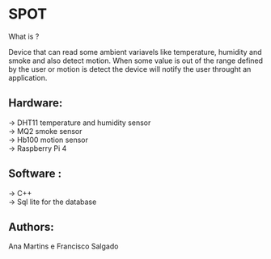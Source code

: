 # SPOT

What is ?

Device that can read some ambient variavels like temperature, humidity and smoke and also detect motion. When some value is out of the range defined by the user or motion is detect the device will notify the user throught an application.
                                                                                                                                                                         
## Hardware:
-> DHT11 temperature and humidity sensor                                                                                                                                 
-> MQ2 smoke sensor                                                                                                                                                       
-> Hb100 motion sensor                                                                                                                                                  
-> Raspberry Pi 4

## Software :
-> C++                                                                                                                                                                   
-> Sql lite for the database

## Authors:                                                                                                                                                 
Ana Martins e Francisco Salgado

